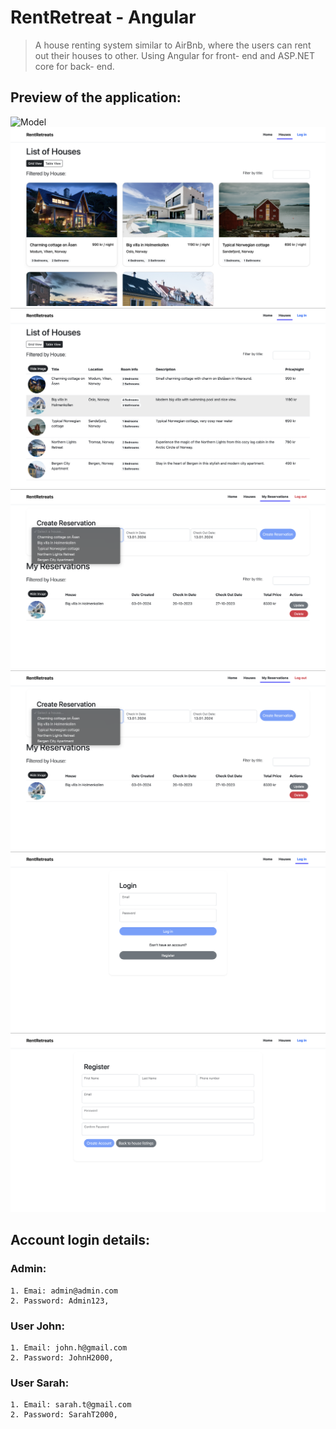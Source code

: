 # RentRetreat - Angular

> A house renting system similar to AirBnb, where the users can rent out their houses to other. Using Angular for front- end and ASP.NET core for back- end. 

## Preview of the application:
![Model](https://github.com/3sapham/RentRetreatsAngular/blob/main/Group-Project-2/ClientApp/src/assets/Skjermbilde-1.jpg)
![Model](https://github.com/3sapham/RentRetreatsAngular/blob/main/Group-Project-2/ClientApp/src/assets/Skjermbilde-2.jpg)
![Model](https://github.com/3sapham/RentRetreatsAngular/blob/main/Group-Project-2/ClientApp/src/assets/Skjermbilde-3.jpg)
![Model](https://github.com/3sapham/RentRetreatsAngular/blob/main/Group-Project-2/ClientApp/src/assets/Skjermbilde-4.jpg)
![Model](https://github.com/3sapham/RentRetreatsAngular/blob/main/Group-Project-2/ClientApp/src/assets/Skjermbilde-5.jpg)
![Model](https://github.com/3sapham/RentRetreatsAngular/blob/main/Group-Project-2/ClientApp/src/assets/Skjermbilde-6.jpg)
![Model](https://github.com/3sapham/RentRetreatsAngular/blob/main/Group-Project-2/ClientApp/src/assets/Skjermbilde-7.jpg)

## Account login details:
### **Admin**:
```
1. Emai: admin@admin.com
2. Password: Admin123,
```

### **User John**: 
```
1. Email: john.h@gmail.com
2. Password: JohnH2000,
```

### **User Sarah**: 
```
1. Email: sarah.t@gmail.com
2. Password: SarahT2000,
```
